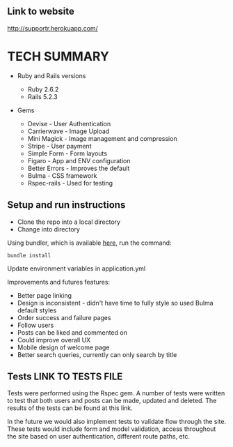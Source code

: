 ## Link to website
  http://supportr.herokuapp.com/

# TECH SUMMARY

* Ruby and Rails versions  
  * Ruby 2.6.2
  * Rails 5.2.3

* Gems
  * Devise - User Authentication
  * Carrierwave - Image Upload
  * Mini Magick - Image management and compression
  * Stripe - User payment
  * Simple Form - Form layouts
  * Figaro - App and ENV configuration
  * Better Errors - Improves the default
  * Bulma - CSS framework
  * Rspec-rails - Used for testing

## Setup and run instructions

* Clone the repo into a local directory
* Change into directory

Using bundler, which is available [here](https://bundler.io/), run the command:

```
bundle install
```

Update environment variables in application.yml

Improvements and futures features:

* Better page linking
* Design is inconsistent - didn't have time to fully style so used Bulma default styles
* Order success and failure pages
* Follow users
* Posts can be liked and commented on
* Could improve overall UX
* Mobile design of welcome page
* Better search queries, currently can only search by title

## Tests LINK TO TESTS FILE

Tests were performed using the Rspec gem. A number of tests were written to test that both users and posts can be made, updated and deleted. The results of the tests can be found at this link.

In the future we would also implement tests to validate flow through the site. These tests would include form and model validation, access throughout the site based on user authentication, different route paths, etc. 
